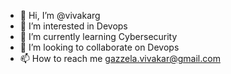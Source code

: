 - 👋 Hi, I’m @vivakarg
- 👀 I’m interested in Devops
- 🌱 I’m currently learning Cybersecurity
- 💞️ I’m looking to collaborate on Devops
- 📫 How to reach me gazzela.vivakar@gmail.com

<!---
vivakarg/vivakarg is a ✨ special ✨ repository because its `README.md` (this file) appears on your GitHub profile.
You can click the Preview link to take a look at your changes.
--->
